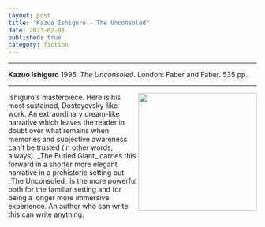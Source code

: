 ```yaml
---
layout: post
title: "Kazuo Ishiguro - The Unconsoled"
date: 2023-02-01
published: true
category: fiction
---
```



***
<b>Kazuo Ishiguro</b> 1995. _The Unconsoled_. London: Faber and Faber.  535 pp.

***

<img align="right" width="240" src="https://upload.wikimedia.org/wikipedia/en/thumb/4/48/The_Unconsoled.jpg/220px-The_Unconsoled.jpg"> 
Ishiguro's masterpiece.  Here is his most sustained, Dostoyevsky-like work. An extraordinary dream-like narrative which leaves the reader in doubt over what remains when memories and subjective awareness can't be trusted (in other words, always).  _The Buried Giant_ carries this forward in a shorter more elegant narrative in a prehistoric setting but _The Unconsoled_ is the more powerful both for the familiar setting and for being a longer more immersive experience.  An author who can write this can write anything.  
